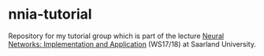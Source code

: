 # nnia-tutorial
Repository for my tutorial group which is part of the lecture [Neural Networks: Implementation and Application](https://www.lsv.uni-saarland.de/index.php?id=174) (WS17/18) at Saarland University.
